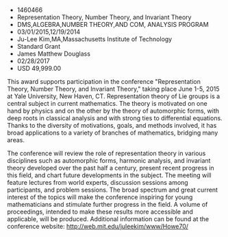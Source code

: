 
* 1460466
* Representation Theory, Number Theory, and Invariant Theory
* DMS,ALGEBRA,NUMBER THEORY,AND COM, ANALYSIS PROGRAM
* 03/01/2015,12/19/2014
* Ju-Lee Kim,MA,Massachusetts Institute of Technology
* Standard Grant
* James Matthew Douglass
* 02/28/2017
* USD 49,999.00

This award supports participation in the conference "Representation Theory,
Number Theory, and Invariant Theory," taking place June 1-5, 2015 at Yale
University, New Haven, CT. Representation theory of Lie groups is a central
subject in current mathematics. The theory is motivated on one hand by physics
and on the other by the theory of automorphic forms, with deep roots in
classical analysis and with strong ties to differential equations. Thanks to the
diversity of motivations, goals, and methods involved, it has broad applications
to a variety of branches of mathematics, bridging many areas.

The conference will review the role of representation theory in various
disciplines such as automorphic forms, harmonic analysis, and invariant theory
developed over the past half a century, present recent progress in this field,
and chart future developments in the subject. The meeting will feature lectures
from world experts, discussion sessions among participants, and problem
sessions. The broad spectrum and great current interest of the topics will make
the conference inspiring for young mathematicians and stimulate further progress
in the field. A volume of proceedings, intended to make these results more
accessible and applicable, will be produced. Additional information can be found
at the conference website: http://web.mit.edu/juleekim/www/Howe70/

